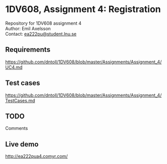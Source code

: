 # 1DV608, Assignment 4: Registration
Repository for 1DV608 assignment 4  
Author: Emil Axelsson  
Contact: ea222pu@student.lnu.se  

## Requirements
https://github.com/dntoll/1DV608/blob/master/Assignments/Assignment_4/UC4.md  

## Test cases
https://github.com/dntoll/1DV608/blob/master/Assignments/Assignment_4/TestCases.md  

## TODO
Comments  

## Live demo
http://ea222pua4.comyr.com/